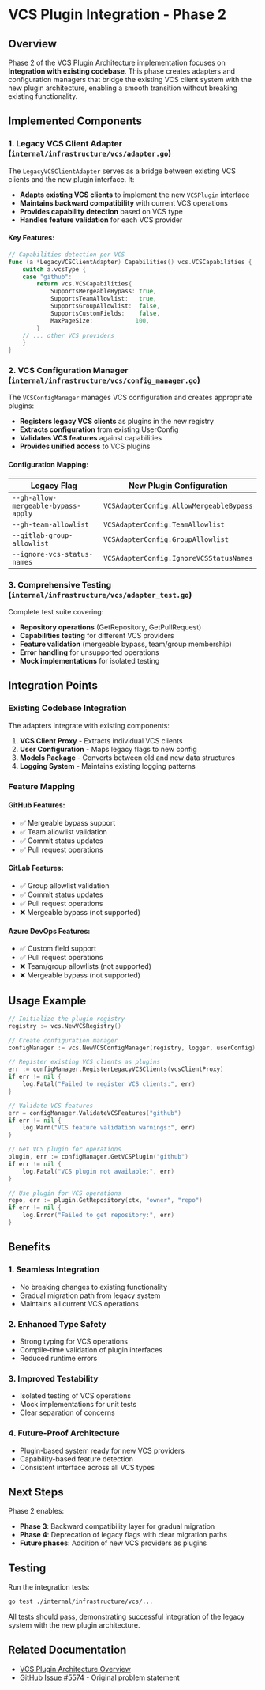 # VCS Plugin Integration - Phase 2

## Overview

Phase 2 of the VCS Plugin Architecture implementation focuses on **Integration with existing codebase**. This phase creates adapters and configuration managers that bridge the existing VCS client system with the new plugin architecture, enabling a smooth transition without breaking existing functionality.

## Implemented Components

### 1. Legacy VCS Client Adapter (`internal/infrastructure/vcs/adapter.go`)

The `LegacyVCSClientAdapter` serves as a bridge between existing VCS clients and the new plugin interface. It:

- **Adapts existing VCS clients** to implement the new `VCSPlugin` interface
- **Maintains backward compatibility** with current VCS operations
- **Provides capability detection** based on VCS type
- **Handles feature validation** for each VCS provider

#### Key Features:

```go
// Capabilities detection per VCS
func (a *LegacyVCSClientAdapter) Capabilities() vcs.VCSCapabilities {
    switch a.vcsType {
    case "github":
        return vcs.VCSCapabilities{
            SupportsMergeableBypass: true,
            SupportsTeamAllowlist:   true,
            SupportsGroupAllowlist:  false,
            SupportsCustomFields:    false,
            MaxPageSize:            100,
        }
    // ... other VCS providers
    }
}
```

### 2. VCS Configuration Manager (`internal/infrastructure/vcs/config_manager.go`)

The `VCSConfigManager` manages VCS configuration and creates appropriate plugins:

- **Registers legacy VCS clients** as plugins in the new registry
- **Extracts configuration** from existing UserConfig
- **Validates VCS features** against capabilities
- **Provides unified access** to VCS plugins

#### Configuration Mapping:

| Legacy Flag | New Plugin Configuration |
|-------------|-------------------------|
| `--gh-allow-mergeable-bypass-apply` | `VCSAdapterConfig.AllowMergeableBypass` |
| `--gh-team-allowlist` | `VCSAdapterConfig.TeamAllowlist` |
| `--gitlab-group-allowlist` | `VCSAdapterConfig.GroupAllowlist` |
| `--ignore-vcs-status-names` | `VCSAdapterConfig.IgnoreVCSStatusNames` |

### 3. Comprehensive Testing (`internal/infrastructure/vcs/adapter_test.go`)

Complete test suite covering:

- **Repository operations** (GetRepository, GetPullRequest)
- **Capabilities testing** for different VCS providers
- **Feature validation** (mergeable bypass, team/group membership)
- **Error handling** for unsupported operations
- **Mock implementations** for isolated testing

## Integration Points

### Existing Codebase Integration

The adapters integrate with existing components:

1. **VCS Client Proxy** - Extracts individual VCS clients
2. **User Configuration** - Maps legacy flags to new config
3. **Models Package** - Converts between old and new data structures
4. **Logging System** - Maintains existing logging patterns

### Feature Mapping

#### GitHub Features:
- ✅ Mergeable bypass support
- ✅ Team allowlist validation
- ✅ Commit status updates
- ✅ Pull request operations

#### GitLab Features:
- ✅ Group allowlist validation
- ✅ Commit status updates
- ✅ Pull request operations
- ❌ Mergeable bypass (not supported)

#### Azure DevOps Features:
- ✅ Custom field support
- ✅ Pull request operations
- ❌ Team/group allowlists (not supported)
- ❌ Mergeable bypass (not supported)

## Usage Example

```go
// Initialize the plugin registry
registry := vcs.NewVCSRegistry()

// Create configuration manager
configManager := vcs.NewVCSConfigManager(registry, logger, userConfig)

// Register existing VCS clients as plugins
err := configManager.RegisterLegacyVCSClients(vcsClientProxy)
if err != nil {
    log.Fatal("Failed to register VCS clients:", err)
}

// Validate VCS features
err = configManager.ValidateVCSFeatures("github")
if err != nil {
    log.Warn("VCS feature validation warnings:", err)
}

// Get VCS plugin for operations
plugin, err := configManager.GetVCSPlugin("github")
if err != nil {
    log.Fatal("VCS plugin not available:", err)
}

// Use plugin for VCS operations
repo, err := plugin.GetRepository(ctx, "owner", "repo")
if err != nil {
    log.Error("Failed to get repository:", err)
}
```

## Benefits

### 1. **Seamless Integration**
- No breaking changes to existing functionality
- Gradual migration path from legacy system
- Maintains all current VCS operations

### 2. **Enhanced Type Safety**
- Strong typing for VCS operations
- Compile-time validation of plugin interfaces
- Reduced runtime errors

### 3. **Improved Testability**
- Isolated testing of VCS operations
- Mock implementations for unit tests
- Clear separation of concerns

### 4. **Future-Proof Architecture**
- Plugin-based system ready for new VCS providers
- Capability-based feature detection
- Consistent interface across all VCS types

## Next Steps

Phase 2 enables:

- **Phase 3**: Backward compatibility layer for gradual migration
- **Phase 4**: Deprecation of legacy flags with clear migration paths
- **Future phases**: Addition of new VCS providers as plugins

## Testing

Run the integration tests:

```bash
go test ./internal/infrastructure/vcs/...
```

All tests should pass, demonstrating successful integration of the legacy system with the new plugin architecture.

## Related Documentation

- [VCS Plugin Architecture Overview](VCS_PLUGIN_ARCHITECTURE.md)
- [GitHub Issue #5574](https://github.com/runatlantis/atlantis/issues/5574) - Original problem statement 